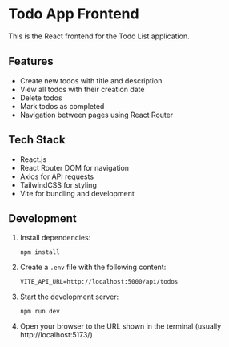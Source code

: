 # Todo App Frontend

This is the React frontend for the Todo List application.

## Features

- Create new todos with title and description
- View all todos with their creation date
- Delete todos
- Mark todos as completed
- Navigation between pages using React Router

## Tech Stack

- React.js
- React Router DOM for navigation
- Axios for API requests
- TailwindCSS for styling
- Vite for bundling and development

## Development

1. Install dependencies:
   ```
   npm install
   ```

2. Create a `.env` file with the following content:
   ```
   VITE_API_URL=http://localhost:5000/api/todos
   ```

3. Start the development server:
   ```
   npm run dev
   ```

4. Open your browser to the URL shown in the terminal (usually http://localhost:5173/)
